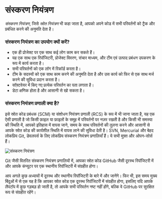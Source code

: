 # संस्करण नियंत्रण

*संस्करण नियंत्रण*, जिसे *स्रोत नियंत्रण* भी कहा जाता है, आपको अपने कोड में सभी परिवर्तनों को ट्रैक और प्रबंधित करने की अनुमति देता है।

### संस्करण नियंत्रण का उपयोग क्यों करें?

* एक ही प्रोजेक्ट पर एक साथ कई लोग काम कर सकते हैं।
* यह एक साथ एक रिपॉजिटरी, प्रोजेक्ट विवरण, संचार माध्यम, और टीम एवं उत्पाद प्रबंधन उपकरण के रूप में कार्य करता है।
* सभी परिवर्तनों को एक लॉग में रिकॉर्ड करता है।
* टीम के सदस्यों को एक साथ काम करने की अनुमति देता है और उस कार्य को फिर से एक साथ मर्ज करने की सुविधा प्रदान करता है।
* सॉफ़्टवेयर में किए गए प्रत्येक परिवर्तन का पता लगाता है।
* डेटा क्षणिक होता है और आसानी से खो सकता है।

### संस्करण नियंत्रण प्रणाली क्या है?

इसे स्रोत कोड प्रबंधक (SCM) या संशोधन नियंत्रण प्रणाली (RCS) के रूप में भी जाना जाता है, यह एक ऐसी प्रणाली है जो किसी फ़ाइल या फ़ाइलों के समूह में परिवर्तनों पर नज़र रखती है और किसी भी समस्या की स्थिति में, आपको इतिहास में वापस जाने, समय के साथ परिवर्तनों की तुलना करने और आसानी से आपके स्रोत कोड की कार्यशील स्थिति में वापस लाने की सुविधा देती है। SVN, Mercurial और बेहद लोकप्रिय Git, डेवलपर्स के लिए लोकप्रिय संस्करण नियंत्रण प्रणालियाँ हैं। ये सभी मुफ़्त और ओपन-सोर्स हैं।

![संस्करण नियंत्रण](https://user-images.githubusercontent.com/21223421/111696461-03056580-883d-11eb-82c4-7f8d926629e6.png)

Git जैसी वितरित संस्करण नियंत्रण प्रणालियों में, आपका स्रोत कोड GitHub जैसी दूरस्थ रिपॉजिटरी में और आपके कंप्यूटर पर एक स्थानीय रिपॉजिटरी में संग्रहीत होगा।

आप अगले कुछ अध्यायों में दूरस्थ और स्थानीय रिपॉजिटरी के बारे में और जानेंगे। फिर भी, इस समय मुख्य बिंदुओं में से एक यह है कि आपका स्रोत कोड एक दूरस्थ रिपॉजिटरी में संग्रहीत होगा, इसलिए यदि आपके लैपटॉप में कुछ गड़बड़ हो जाती है, तो आपके सभी परिवर्तन नष्ट नहीं होंगे, बल्कि वे GitHub पर सुरक्षित रूप से संग्रहीत रहेंगे।